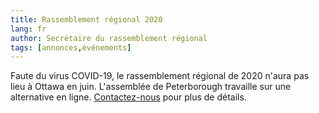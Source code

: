 ```yaml
---
title: Rassemblement régional 2020
lang: fr
author: Secrétaire du rassemblement régional
tags: [annonces,événements]
---
```

Faute du virus COVID-19, le rassemblement régional de 2020 n'aura pas lieu à Ottawa en juin. L'assemblée de Peterborough travaille sur une alternative en ligne. [Contactez-nous](/contact-fr.html) pour plus de détails. 
